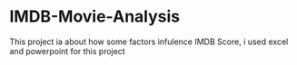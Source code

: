 # IMDB-Movie-Analysis
This project ia about how some factors infulence IMDB Score, i used excel and powerpoint for this project
